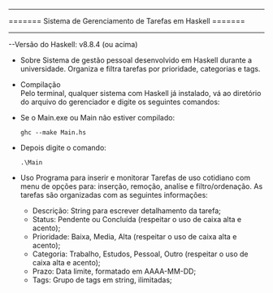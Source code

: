 ______________________________________________________________
======= Sistema de Gerenciamento de Tarefas em Haskell =======
______________________________________________________________
--Versão do Haskell: v8.8.4 (ou acima)

+ Sobre
Sistema de gestão pessoal desenvolvido em Haskell durante a universidade.
Organiza e filtra tarefas por prioridade, categorias e tags.

+ Compilação       
   Pelo terminal, qualquer sistema com Haskell já instalado, vá ao diretório do arquivo do gerenciador  e digite os seguintes comandos:

- Se o Main.exe ou Main não estiver compilado:

      ghc --make Main.hs
      
- Depois digite o comando:

      .\Main

+ Uso
   Programa  para inserir e monitorar Tarefas de uso cotidiano com menu de opções para: inserção, remoção, analíse e filtro/ordenação.
   As tarefas são organizadas com as seguintes informações:
  
   - Descrição: String para escrever detalhamento da tarefa;
   - Status: Pendente ou Concluída (respeitar o uso de caixa alta e acento);
   - Prioridade: Baixa, Media, Alta (respeitar o uso de caixa alta e acento);
   - Categoria: Trabalho, Estudos, Pessoal, Outro (respeitar o uso de caixa alta e acento);
   - Prazo: Data limite, formatado em AAAA-MM-DD; 
   - Tags: Grupo de tags em string, ilimitadas;
